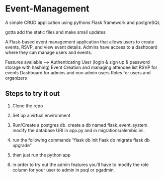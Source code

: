 # Event-Management
A simple CRUD application using pythons Flask framework and postgreSQL

gotta add the static files and make small updates

A Flask-based event management application that allows users to create events, RSVP, and view event details. Admins have access to a dashboard where they can manage users and events.


Features available --> Authenticating User (login & sign up & password storage with hashing)
                       Event Creation and managing attendee list
                       RSVP for events
                       Dashboard for admins and non admin users
                       Roles for users and organizers


## Steps to try it out

1. Clone the repo
2. Set up a virtual environment
3. Run/Create a postgres db. create a db named flask_event_system. modify the database URI in app.py and in migrations/alembic.ini.
4. run the following commands
    "flask db init
flask db migrate
flask db upgrade"

5. then just run the python app
6. in order to try out the admin features you'll have to modify the role column for your user to admin in psql or pgadmin.
